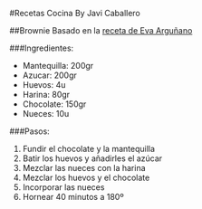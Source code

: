 #Recetas Cocina
By Javi Caballero

##Brownie
Basado en la [receta de Eva Arguñano]([http://www.hogarmania.com/cocina/recetas/postres/201203/brownie-chocolate-14594.html](http://www.hogarmania.com/cocina/recetas/postres/201203/brownie-chocolate-14594.html))

###Ingredientes:   
- Mantequilla: 200gr
- Azucar: 200gr
- Huevos: 4u
- Harina: 80gr
- Chocolate: 150gr
- Nueces: 10u   

###Pasos:
1. Fundir el chocolate y la mantequilla
2. Batir los huevos y añadirles el azúcar
3. Mezclar las nueces con la harina
4. Mezclar los huevos y el chocolate
5. Incorporar las nueces
6. Hornear 40 minutos a 180º